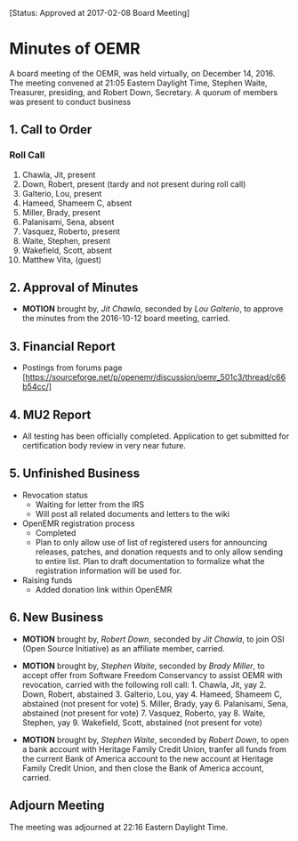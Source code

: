 [Status: Approved at 2017-02-08 Board Meeting]

# Minutes of OEMR
A board meeting of the OEMR, was held virtually, on December 14, 2016. The meeting convened at 21:05 Eastern Daylight Time, Stephen Waite, Treasurer, presiding, and Robert Down, Secretary. A quorum of members was present to conduct business

## 1. Call to Order

### Roll Call

1. Chawla, Jit, present
2. Down, Robert, present (tardy and not present during roll call)
3. Galterio, Lou, present
4. Hameed, Shameem C, absent
5. Miller, Brady, present
6. Palanisami, Sena, absent
7. Vasquez, Roberto, present
8. Waite, Stephen, present
9. Wakefield, Scott, absent
10. Matthew Vita, (guest)

## 2. Approval of Minutes

- **MOTION** brought by, _Jit Chawla_, seconded by _Lou Galterio_, to approve the minutes from the 2016-10-12 board meeting, carried.

## 3. Financial Report

- Postings from forums page [https://sourceforge.net/p/openemr/discussion/oemr_501c3/thread/c66b54cc/]

## 4. MU2 Report

- All testing has been officially completed. Application to get submitted for certification body review in very near future. 

## 5. Unfinished Business

- Revocation status
    + Waiting for letter from the IRS
    + Will post all related documents and letters to the wiki
- OpenEMR registration process
    + Completed
    + Plan to only allow use of list of registered users for announcing releases, patches, and donation requests and to only allow sending to entire list. Plan to draft documentation to formalize what the registration information will be used for.
- Raising funds
    + Added donation link within OpenEMR

## 6. New Business

- **MOTION** brought by, _Robert Down_, seconded by _Jit Chawla_, to join OSI (Open Source Initiative) as an affiliate member, carried.

- **MOTION** brought by, _Stephen Waite_, seconded by _Brady Miller_, to accept offer from Software Freedom Conservancy to assist OEMR with revocation, carried with the following roll call:
        1. Chawla, Jit, yay
        2. Down, Robert, abstained
        3. Galterio, Lou, yay
        4. Hameed, Shameem C, abstained (not present for vote)
        5. Miller, Brady, yay
        6. Palanisami, Sena, abstained (not present for vote)
        7. Vasquez, Roberto, yay
        8. Waite, Stephen, yay
        9. Wakefield, Scott, abstained (not present for vote)

- **MOTION** brought by, _Stephen Waite_, seconded by _Robert Down_, to open a bank account with Heritage Family Credit Union, tranfer all funds from the current Bank of America account to the new account at Heritage Family Credit Union, and then close the Bank of America account, carried.

## Adjourn Meeting
The meeting was adjourned at 22:16 Eastern Daylight Time.
